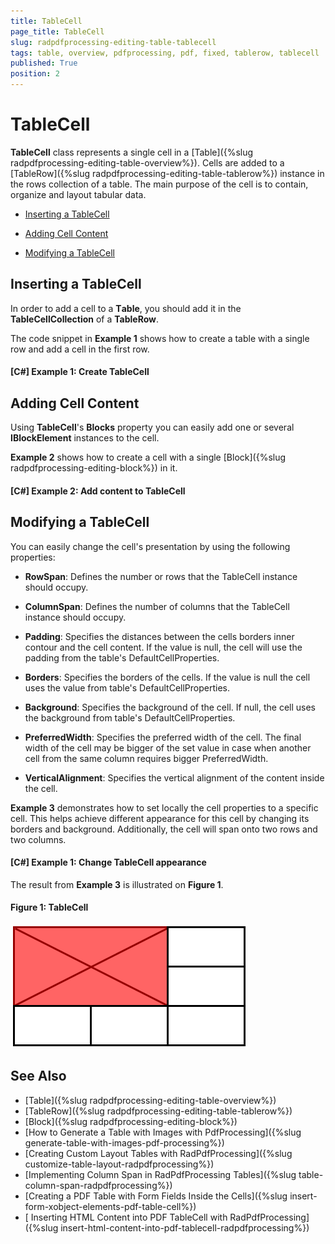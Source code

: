 ```yaml
---
title: TableCell
page_title: TableCell
slug: radpdfprocessing-editing-table-tablecell
tags: table, overview, pdfprocessing, pdf, fixed, tablerow, tablecell
published: True
position: 2
---
```


# TableCell

__TableCell__ class represents a single cell in a [Table]({%slug radpdfprocessing-editing-table-overview%}). Cells are added to a [TableRow]({%slug radpdfprocessing-editing-table-tablerow%}) instance in the rows collection of a table. The main purpose of the cell is to contain, organize and layout tabular data.
      

* [Inserting a TableCell](#inserting-a-tablecell)

* [Adding Cell Content](#adding-cell-content)

* [Modifying a TableCell](#modifying-a-tablecell)


## Inserting a TableCell

In order to add a cell to а __Тable__, you should add it in the __TableCellCollection__ of a __TableRow__.
        

The code snippet in __Example 1__ shows how to create a table with a single row and add a cell in the first row.
        

#### __[C#] Example 1: Create TableCell__

<snippet id='libraries-pdf-editing-table-tablecell-create-tablecell'/>

## Adding Cell Content

Using __TableCell__'s __Blocks__ property you can easily add one or several __IBlockElement__ instances to the cell.
        

__Example 2__ shows how to create a cell with a single [Block]({%slug radpdfprocessing-editing-block%}) in it.
        

#### __[C#] Example 2: Add content to TableCell__

<snippet id='libraries-pdf-editing-table-tablecell-add-content-to-tablecell'/>

## Modifying a TableCell

You can easily change the cell's presentation by using the following properties:
        

* __RowSpan__: Defines the number or rows that the TableCell instance should occupy.
            

* __ColumnSpan__: Defines the number of columns that the TableCell instance should occupy.
            

* __Padding__: Specifies the distances between the cells borders inner contour and the cell content. If the value is null, the cell will use the padding from the table's DefaultCellProperties.
            

* __Borders__: Specifies the borders of the cells. If the value is null the cell uses the value from table's DefaultCellProperties.
            

* __Background__: Specifies the background of the cell. If null, the cell uses the background from table's DefaultCellProperties.
            
* __PreferredWidth__: Specifies the preferred width of the cell. The final width of the cell may be bigger of the set value in case when another cell from the same column requires bigger PreferredWidth.
 
* __VerticalAlignment__: Specifies the vertical alignment of the content inside the cell.

__Example 3__ demonstrates how to set locally the cell properties to a specific cell. This helps achieve different appearance for this cell by changing its borders and background. Additionally, the cell will span onto two rows and two columns.
        

#### __[C#] Example 1: Change TableCell appearance__

<snippet id='libraries-pdf-editing-table-tablecell-change-tablecell-appearance'/>

The result from __Example 3__ is illustrated on __Figure 1__.

#### Figure 1: TableCell 
![Rad Pdf Processing Editing Table Cell 01](images/RadPdfProcessing_Editing_TableCell_01.png)

## See Also

 * [Table]({%slug radpdfprocessing-editing-table-overview%})
 * [TableRow]({%slug radpdfprocessing-editing-table-tablerow%})
 * [Block]({%slug radpdfprocessing-editing-block%})
 * [How to Generate a Table with Images with PdfProcessing]({%slug generate-table-with-images-pdf-processing%})
 * [Creating Custom Layout Tables with RadPdfProcessing]({%slug customize-table-layout-radpdfprocessing%})
 * [Implementing Column Span in RadPdfProcessing Tables]({%slug table-column-span-radpdfprocessing%})
 * [Creating a PDF Table with Form Fields Inside the Cells]({%slug insert-form-xobject-elements-pdf-table-cell%})
 * [ Inserting HTML Content into PDF TableCell with RadPdfProcessing]({%slug insert-html-content-into-pdf-tablecell-radpdfprocessing%})
